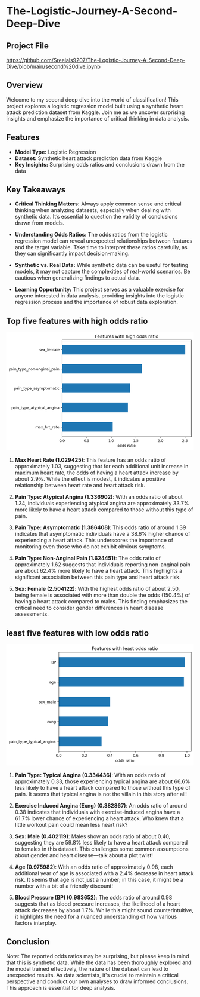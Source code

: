 # The-Logistic-Journey-A-Second-Deep-Dive
## Project File
https://github.com/Sreelals9207/The-Logistic-Journey-A-Second-Deep-Dive/blob/main/second%20dive.ipynb

## Overview

Welcome to my second deep dive into the world of classification! This project explores a logistic regression model built using a synthetic heart attack prediction dataset from Kaggle. Join me as we uncover surprising insights and emphasize the importance of critical thinking in data analysis.

## Features

- **Model Type:** Logistic Regression
- **Dataset:** Synthetic heart attack prediction data from Kaggle
- **Key Insights:** Surprising odds ratios and conclusions drawn from the data

## Key Takeaways

- **Critical Thinking Matters:** Always apply common sense and critical thinking when analyzing datasets, especially when dealing with synthetic data. It’s essential to question the validity of conclusions drawn from models.

- **Understanding Odds Ratios:** The odds ratios from the logistic regression model can reveal unexpected relationships between features and the target variable. Take time to interpret these ratios carefully, as they can significantly impact decision-making.

- **Synthetic vs. Real Data:** While synthetic data can be useful for testing models, it may not capture the complexities of real-world scenarios. Be cautious when generalizing findings to actual data.

- **Learning Opportunity:** This project serves as a valuable exercise for anyone interested in data analysis, providing insights into the logistic regression process and the importance of robust data exploration.

## Top five features with high odds ratio

![Heart Attack Prediction Model](https://github.com/Sreelals9207/The-Logistic-Journey-A-Second-Deep-Dive/blob/main/download.png?raw=true)

1. **Max Heart Rate (1.029425)**: This feature has an odds ratio of approximately 1.03, suggesting that for each additional unit increase in maximum heart rate, the odds of having a heart attack increase by about 2.9%. While the effect is modest, it indicates a positive relationship between heart rate and heart attack risk.

2. **Pain Type: Atypical Angina (1.336902)**: With an odds ratio of about 1.34, individuals experiencing atypical angina are approximately 33.7% more likely to have a heart attack compared to those without this type of pain.

3. **Pain Type: Asymptomatic (1.386408)**: This odds ratio of around 1.39 indicates that asymptomatic individuals have a 38.6% higher chance of experiencing a heart attack. This underscores the importance of monitoring even those who do not exhibit obvious symptoms.

4. **Pain Type: Non-Anginal Pain (1.624451)**: The odds ratio of approximately 1.62 suggests that individuals reporting non-anginal pain are about 62.4% more likely to have a heart attack. This highlights a significant association between this pain type and heart attack risk.

5. **Sex: Female (2.504122)**: With the highest odds ratio of about 2.50, being female is associated with more than double the odds (150.4%) of having a heart attack compared to males. This finding emphasizes the critical need to consider gender differences in heart disease assessments.

## least five features with low odds ratio

![Heart Attack Prediction Model](https://github.com/Sreelals9207/The-Logistic-Journey-A-Second-Deep-Dive/blob/main/download%202.png?raw=true)

1. **Pain Type: Typical Angina (0.334436)**: With an odds ratio of approximately 0.33, those experiencing typical angina are about 66.6% less likely to have a heart attack compared to those without this type of pain. It seems that typical angina is not the villain in this story after all!

2. **Exercise Induced Angina (Exng) (0.382867)**: An odds ratio of around 0.38 indicates that individuals with exercise-induced angina have a 61.7% lower chance of experiencing a heart attack. Who knew that a little workout pain could mean less heart risk?

3. **Sex: Male (0.402119)**: Males show an odds ratio of about 0.40, suggesting they are 59.8% less likely to have a heart attack compared to females in this dataset. This challenges some common assumptions about gender and heart disease—talk about a plot twist!

4. **Age (0.975982)**: With an odds ratio of approximately 0.98, each additional year of age is associated with a 2.4% decrease in heart attack risk. It seems that age is not just a number; in this case, it might be a number with a bit of a friendly discount!

5. **Blood Pressure (BP) (0.983652)**: The odds ratio of around 0.98 suggests that as blood pressure increases, the likelihood of a heart attack decreases by about 1.7%. While this might sound counterintuitive, it highlights the need for a nuanced understanding of how various factors interplay.

## Conclusion

Note: The reported odds ratios may be surprising, but please keep in mind that this is synthetic data. While the data has been thoroughly explored and the model trained effectively, the nature of the dataset can lead to unexpected results. As data scientists, it's crucial to maintain a critical perspective and conduct our own analyses to draw informed conclusions. This approach is essential for deep analysis.
